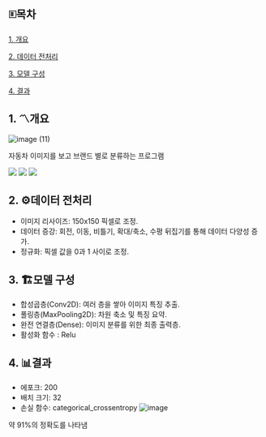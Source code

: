## 🗉목차
[1. 개요](#1-개요)

[2. 데이터 전처리](#2-데이터-전처리)

[3. 모델 구성](#3-모델-구성)

[4. 결과](#4-결과)

## 1. 〽️개요
![image (11)](https://github.com/user-attachments/assets/96dc5a44-61d8-42d5-a8f4-65ed14b4dea5)

자동차 이미지를 보고 브랜드 별로 분류하는 프로그램

<img src="https://img.shields.io/badge/python-3776AB?style=for-the-badge&logo=python&logoColor=white"> <img src="https://img.shields.io/badge/googlecolab-F9AB00?style=for-the-badge&logo=googlecolab&logoColor=white"> <img src="https://img.shields.io/badge/tensorflow-FF6F00?style=for-the-badge&logo=tensorflow&logoColor=white">

## 2. ⚙️데이터 전처리
- 이미지 리사이즈: 150x150 픽셀로 조정.
- 데이터 증강: 회전, 이동, 비틀기, 확대/축소, 수평 뒤집기를 통해 데이터 다양성 증가.
- 정규화: 픽셀 값을 0과 1 사이로 조정.

## 3. 🏗️모델 구성
- 합성곱층(Conv2D): 여러 층을 쌓아 이미지 특징 추출.
- 풀링층(MaxPooling2D): 차원 축소 및 특징 요약.
- 완전 연결층(Dense): 이미지 분류를 위한 최종 출력층.
- 활성화 함수 : Relu

## 4. 📊결과
- 에포크: 200
- 배치 크기: 32
- 손실 함수: categorical_crossentropy
![image](https://github.com/user-attachments/assets/82de94eb-e835-41b8-86c8-7062446decc1)

약 91%의 정확도를 나타냄
